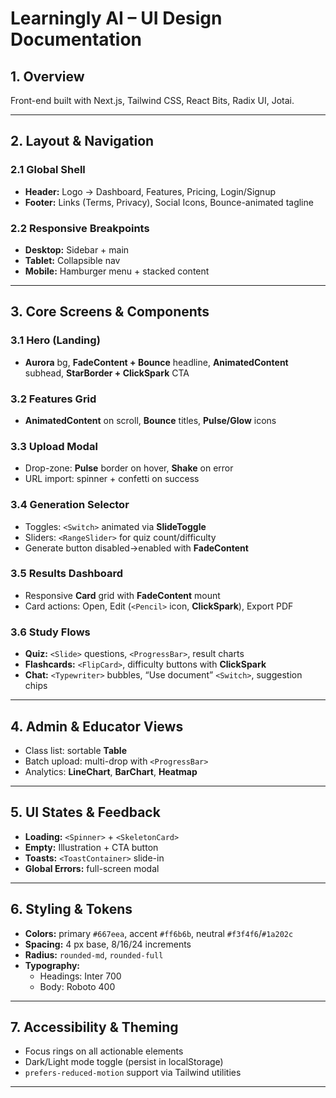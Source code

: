 # Learningly AI – UI Design Documentation

## 1. Overview  
Front-end built with Next.js, Tailwind CSS, React Bits, Radix UI, Jotai.

---

## 2. Layout & Navigation

### 2.1 Global Shell  
- **Header:** Logo → Dashboard, Features, Pricing, Login/Signup  
- **Footer:** Links (Terms, Privacy), Social Icons, Bounce-animated tagline  

### 2.2 Responsive Breakpoints  
- **Desktop:** Sidebar + main  
- **Tablet:** Collapsible nav  
- **Mobile:** Hamburger menu + stacked content

---

## 3. Core Screens & Components

### 3.1 Hero (Landing)  
- **Aurora** bg, **FadeContent + Bounce** headline, **AnimatedContent** subhead, **StarBorder + ClickSpark** CTA  

### 3.2 Features Grid  
- **AnimatedContent** on scroll, **Bounce** titles, **Pulse/Glow** icons  

### 3.3 Upload Modal  
- Drop-zone: **Pulse** border on hover, **Shake** on error  
- URL import: spinner + confetti on success  

### 3.4 Generation Selector  
- Toggles: `<Switch>` animated via **SlideToggle**  
- Sliders: `<RangeSlider>` for quiz count/difficulty  
- Generate button disabled→enabled with **FadeContent**

### 3.5 Results Dashboard  
- Responsive **Card** grid with **FadeContent** mount  
- Card actions: Open, Edit (`<Pencil>` icon, **ClickSpark**), Export PDF  

### 3.6 Study Flows  
- **Quiz:** `<Slide>` questions, `<ProgressBar>`, result charts  
- **Flashcards:** `<FlipCard>`, difficulty buttons with **ClickSpark**  
- **Chat:** `<Typewriter>` bubbles, “Use document” `<Switch>`, suggestion chips  

---

## 4. Admin & Educator Views  
- Class list: sortable **Table**  
- Batch upload: multi-drop with `<ProgressBar>`  
- Analytics: **LineChart**, **BarChart**, **Heatmap**

---

## 5. UI States & Feedback  
- **Loading:** `<Spinner>` + `<SkeletonCard>`  
- **Empty:** Illustration + CTA button  
- **Toasts:** `<ToastContainer>` slide-in  
- **Global Errors:** full-screen modal

---

## 6. Styling & Tokens  
- **Colors:** primary `#667eea`, accent `#ff6b6b`, neutral `#f3f4f6`/`#1a202c`  
- **Spacing:** 4 px base, 8/16/24 increments  
- **Radius:** `rounded-md`, `rounded-full`  
- **Typography:**  
  - Headings: Inter 700  
  - Body: Roboto 400  

---

## 7. Accessibility & Theming  
- Focus rings on all actionable elements  
- Dark/Light mode toggle (persist in localStorage)  
- `prefers-reduced-motion` support via Tailwind utilities

---
